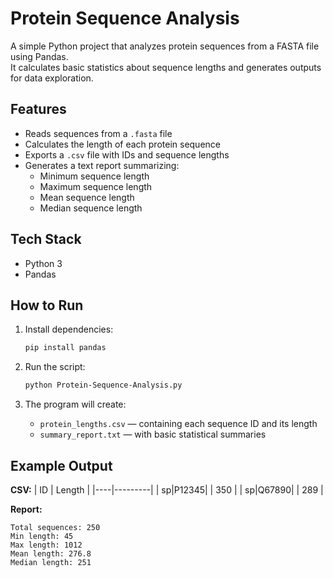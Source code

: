 # Protein Sequence Analysis

A simple Python project that analyzes protein sequences from a FASTA file using Pandas.  
It calculates basic statistics about sequence lengths and generates outputs for data exploration.

## Features

- Reads sequences from a `.fasta` file
- Calculates the length of each protein sequence
- Exports a `.csv` file with IDs and sequence lengths
- Generates a text report summarizing:
  - Minimum sequence length
  - Maximum sequence length
  - Mean sequence length
  - Median sequence length

## Tech Stack

- Python 3
- Pandas

## How to Run

1. Install dependencies:
   ```bash
   pip install pandas
   ```

2. Run the script:
   ```bash
   python Protein-Sequence-Analysis.py
   ```

4. The program will create:
   - `protein_lengths.csv` — containing each sequence ID and its length
   - `summary_report.txt` — with basic statistical summaries

## Example Output

**CSV:**
| ID | Length |
|----|---------|
| sp|P12345|  | 350 |
| sp|Q67890|  | 289 |

**Report:**
```
Total sequences: 250
Min length: 45
Max length: 1012
Mean length: 276.8
Median length: 251
```
